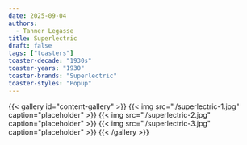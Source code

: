 ```yaml
---
date: 2025-09-04
authors:
  - Tanner Legasse
title: Superlectric
draft: false
tags: ["toasters"]
toaster-decade: "1930s"
toaster-years: "1930"
toaster-brands: "Superlectric"
toaster-styles: "Popup"
---
```

{{< gallery id="content-gallery" >}}
  {{< img src="./superlectric-1.jpg" caption="placeholder" >}}
  {{< img src="./superlectric-2.jpg" caption="placeholder" >}}
  {{< img src="./superlectric-3.jpg" caption="placeholder" >}}
{{< /gallery >}}
